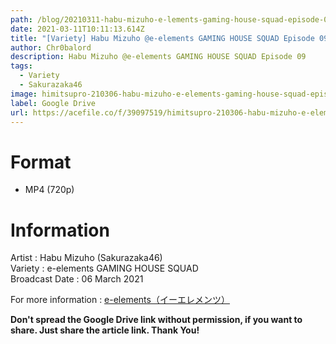 ```yaml
---
path: /blog/20210311-habu-mizuho-e-lements-gaming-house-squad-episode-09
date: 2021-03-11T10:11:13.614Z
title: "[Variety] Habu Mizuho @e-elements GAMING HOUSE SQUAD Episode 09"
author: Chr0balord
description: Habu Mizuho @e-elements GAMING HOUSE SQUAD Episode 09
tags:
  - Variety
  - Sakurazaka46
image: himitsupro-210306-habu-mizuho-e-elements-gaming-house-squad-episode-09.mp4_thumbs.jpg
label: Google Drive
url: https://acefile.co/f/39097519/himitsupro-210306-habu-mizuho-e-elements-gaming-house-squad-episode-09-mp4
---
```

# Format

* MP4 (720p)

# Information

Artist : Habu Mizuho (Sakurazaka46)\
Variety : e-elements GAMING HOUSE SQUAD\
Broadcast Date : 06 March 2021

For more information : [e-elements（イーエレメンツ）](https://e-elements.jp/channel/)

**Don't spread the Google Drive link without permission, if you want to share. Just share the article link. Thank You!**